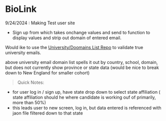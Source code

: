 # BioLink

9/24/2024 : Making Test user site

- Sign up from which takes onchange values and send to function to display values and strip out domain of entered email.

Would ike to use the [University/Doomains List Repo](https://github.com/Hipo/university-domains-list) to validate true university emails.

above university email domain list spells it out by country, school, domain, but does not currently show province or state data (would be nice to break down to New England for smaller cohort)

> Quick Notes:
- for user log in / sign up, have state drop down to select state affiliation
 ( state affiliation should he where candidate is working ouf of primarily, more than 50%)
- this leads user to new screen, log in, but data entered is referenced with jaon file filtered down to that state 

